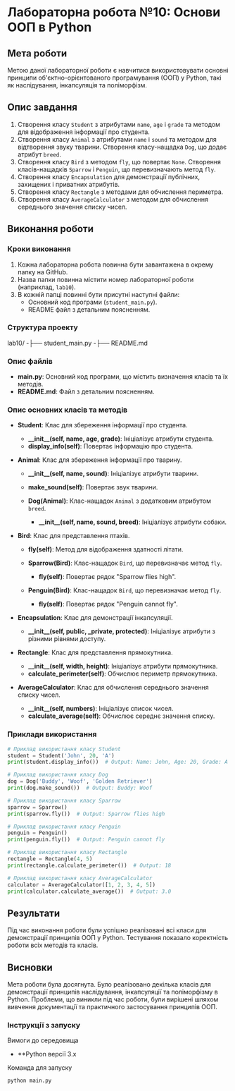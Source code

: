 # Лабораторна робота №10: Основи ООП в Python

## Мета роботи
Метою даної лабораторної роботи є навчитися використовувати основні принципи об'єктно-орієнтованого програмування (ООП) у Python, такі як наслідування, інкапсуляція та поліморфізм.

## Опис завдання
1. Створення класу `Student` з атрибутами `name`, `age` і `grade` та методом для відображення інформації про студента.
2. Створення класу `Animal` з атрибутами `name` і `sound` та методом для відтворення звуку тварини. Створення класу-нащадка `Dog`, що додає атрибут `breed`.
3. Створення класу `Bird` з методом `fly`, що повертає `None`. Створення класів-нащадків `Sparrow` і `Penguin`, що перевизначають метод `fly`.
4. Створення класу `Encapsulation` для демонстрації публічних, захищених і приватних атрибутів.
5. Створення класу `Rectangle` з методами для обчислення периметра.
6. Створення класу `AverageCalculator` з методом для обчислення середнього значення списку чисел.

## Виконання роботи
### Кроки виконання
1. Кожна лабораторна робота повинна бути завантажена в окрему папку на GitHub.
2. Назва папки повинна містити номер лабораторної роботи (наприклад, `lab10`).
3. В кожній папці повинні бути присутні наступні файли:
   - Основний код програми (`student_main.py`).
   - README файл з детальним поясненням.

### Структура проекту
lab10/
-├── student_main.py
-├── README.md


### Опис файлів
- **main.py**: Основний код програми, що містить визначення класів та їх методів.
- **README.md**: Файл з детальним поясненням.

### Опис основних класів та методів
- **Student**: Клас для збереження інформації про студента.
  - **\_\_init\_\_(self, name, age, grade)**: Ініціалізує атрибути студента.
  - **display_info(self)**: Повертає інформацію про студента.

- **Animal**: Клас для збереження інформації про тварину.
  - **\_\_init\_\_(self, name, sound)**: Ініціалізує атрибути тварини.
  - **make_sound(self)**: Повертає звук тварини.
  
  - **Dog(Animal)**: Клас-нащадок `Animal` з додатковим атрибутом `breed`.
    - **\_\_init\_\_(self, name, sound, breed)**: Ініціалізує атрибути собаки.

- **Bird**: Клас для представлення птахів.
  - **fly(self)**: Метод для відображення здатності літати.
  
  - **Sparrow(Bird)**: Клас-нащадок `Bird`, що перевизначає метод `fly`.
    - **fly(self)**: Повертає рядок "Sparrow flies high".

  - **Penguin(Bird)**: Клас-нащадок `Bird`, що перевизначає метод `fly`.
    - **fly(self)**: Повертає рядок "Penguin cannot fly".

- **Encapsulation**: Клас для демонстрації інкапсуляції.
  - **\_\_init\_\_(self, public, _private, protected)**: Ініціалізує атрибути з різними рівнями доступу.

- **Rectangle**: Клас для представлення прямокутника.
  - **\_\_init\_\_(self, width, height)**: Ініціалізує атрибути прямокутника.
  - **calculate_perimeter(self)**: Обчислює периметр прямокутника.

- **AverageCalculator**: Клас для обчислення середнього значення списку чисел.
  - **\_\_init\_\_(self, numbers)**: Ініціалізує список чисел.
  - **calculate_average(self)**: Обчислює середнє значення списку.

### Приклади використання
```python
# Приклад використання класу Student
student = Student('John', 20, 'A')
print(student.display_info())  # Output: Name: John, Age: 20, Grade: A

# Приклад використання класу Dog
dog = Dog('Buddy', 'Woof', 'Golden Retriever')
print(dog.make_sound())  # Output: Buddy: Woof

# Приклад використання класу Sparrow
sparrow = Sparrow()
print(sparrow.fly())  # Output: Sparrow flies high

# Приклад використання класу Penguin
penguin = Penguin()
print(penguin.fly())  # Output: Penguin cannot fly

# Приклад використання класу Rectangle
rectangle = Rectangle(4, 5)
print(rectangle.calculate_perimeter())  # Output: 18

# Приклад використання класу AverageCalculator
calculator = AverageCalculator([1, 2, 3, 4, 5])
print(calculator.calculate_average())  # Output: 3.0
```

## Результати
Під час виконання роботи були успішно реалізовані всі класи для демонстрації принципів ООП у Python. Тестування показало коректність роботи всіх методів та класів.

## Висновки
Мета роботи була досягнута. Було реалізовано декілька класів для демонстрації принципів наслідування, інкапсуляції та поліморфізму в Python. Проблеми, що виникли під час роботи, були вирішені шляхом вивчення документації та практичного застосування принципів ООП.

### Інструкції з запуску

Вимоги до середовища
- **Python версії 3.x

Команда для запуску
```
python main.py
```

